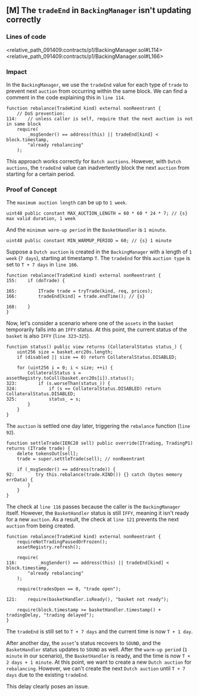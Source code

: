 ## [M] The `tradeEnd` in `BackingManager` isn't updating correctly

### Lines of code

<relative_path_091409:contracts/p1/BackingManager.sol#L114>
<relative_path_091409:contracts/p1/BackingManager.sol#L166>

### Impact

In the `BackingManager`, we use the `tradeEnd` value for each type of `trade` to prevent next `auction` from occurring within the same block. We can find a comment in the code explaining this in `line 114`.

    function rebalance(TradeKind kind) external nonReentrant {
        // DoS prevention:
    114:    // unless caller is self, require that the next auction is not in same block
        require(
            _msgSender() == address(this) || tradeEnd[kind] < block.timestamp,
            "already rebalancing"
        );

This approach works correctly for `Batch auctions`. However, with `Dutch auctions`, the `tradeEnd` value can inadvertently block the next `auction` from starting for a certain period.

### Proof of Concept

The `maximum auction length` can be up to `1 week`.

    uint48 public constant MAX_AUCTION_LENGTH = 60 * 60 * 24 * 7; // {s} max valid duration, 1 week

And the `minimum warm-up period` in the `BasketHandler` is `1 minute`.

    uint48 public constant MIN_WARMUP_PERIOD = 60; // {s} 1 minute

Suppose a `Dutch auction` is created in the `BackingManager` with a length of `1 week` (`7 days`), starting at timestamp `T`. The `tradeEnd` for this `auction type` is set to `T + 7 days` in `line 166`.

    function rebalance(TradeKind kind) external nonReentrant {
    155:    if (doTrade) {

    165:	    ITrade trade = tryTrade(kind, req, prices);
    166:	    tradeEnd[kind] = trade.endTime(); // {s}

    168:	}
    }

Now, let's consider a scenario where one of the `assets` in the `basket` temporarily falls into an `IFFY` status. At this point, the current status of the `basket` is also `IFFY` (`line 323~325`).

    function status() public view returns (CollateralStatus status_) {
    	uint256 size = basket.erc20s.length;
        if (disabled || size == 0) return CollateralStatus.DISABLED;
       
        for (uint256 i = 0; i < size; ++i) {
            CollateralStatus s = assetRegistry.toColl(basket.erc20s[i]).status();
    323:        if (s.worseThan(status_)) {
    324:            if (s == CollateralStatus.DISABLED) return CollateralStatus.DISABLED;
    325:            status_ = s;
            }
        }
    }

The `auction` is settled one day later, triggering the `rebalance` function (`line 92`).

    function settleTrade(IERC20 sell) public override(ITrading, TradingP1) returns (ITrade trade) {
        delete tokensOut[sell];
        trade = super.settleTrade(sell); // nonReentrant

        if (_msgSender() == address(trade)) {       
    92:        try this.rebalance(trade.KIND()) {} catch (bytes memory errData) {
            }
        }
    }

The check at `line 116` passes because the caller is the `BackingManager` itself. However, the `BasketHandler` status is still `IFFY`, meaning it isn't ready for a new `auction`. As a result, the check at `line 121` prevents the next `auction` from being created.

    function rebalance(TradeKind kind) external nonReentrant {
        requireNotTradingPausedOrFrozen();
        assetRegistry.refresh();

        require(
    116:        _msgSender() == address(this) || tradeEnd[kind] < block.timestamp,
            "already rebalancing"
        );

        require(tradesOpen == 0, "trade open");
       
    121:    require(basketHandler.isReady(), "basket not ready");
       
        require(block.timestamp >= basketHandler.timestamp() + tradingDelay, "trading delayed");
    }

The `tradeEnd` is still set to `T + 7 days` and the current time is now `T + 1 day`.

After another day, the `asset`'s status recovers to `SOUND`, and the `BasketHandler` status updates to `SOUND` as well.
After the `warm-up period` (`1 minute` in our scenario), the `BasketHandler` is ready, and the time is now `T + 2 days + 1 minute`.
At this point, we want to create a new `Dutch auction` for `rebalancing`.
However, we can't create the next `Dutch auction` until `T + 7 days` due to the existing `tradeEnd`.

This delay clearly poses an issue.



